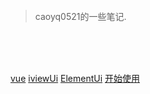 <!-- 背景图片 -->

<br>
<br>
<br>

> caoyq0521的一些笔记.

<br>
<br>
<br>

[vue](https://cn.vuejs.org)
[iviewUi](https://www.iviewui.com)
[ElementUi](https://element.eleme.cn/#/zh-CN)
[开始使用](/note/js/array)

<!-- 背景色 -->

<!-- ![color](#f0f0f0) -->